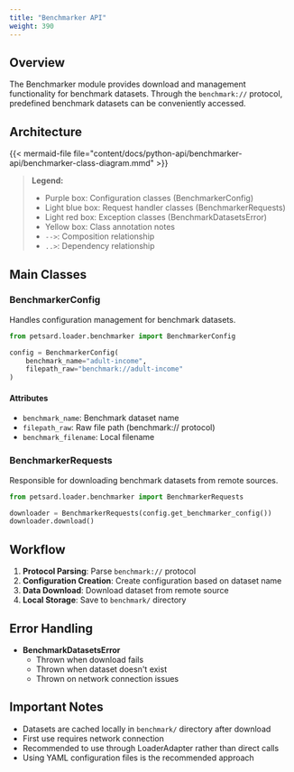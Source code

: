 ```yaml
---
title: "Benchmarker API"
weight: 390
---
```


## Overview

The Benchmarker module provides download and management functionality for benchmark datasets. Through the `benchmark://` protocol, predefined benchmark datasets can be conveniently accessed.

## Architecture

{{< mermaid-file file="content/docs/python-api/benchmarker-api/benchmarker-class-diagram.mmd" >}}

> **Legend:**
> - Purple box: Configuration classes (BenchmarkerConfig)
> - Light blue box: Request handler classes (BenchmarkerRequests)
> - Light red box: Exception classes (BenchmarkDatasetsError)
> - Yellow box: Class annotation notes
> - `-->`: Composition relationship
> - `..>`: Dependency relationship

## Main Classes

### BenchmarkerConfig

Handles configuration management for benchmark datasets.

```python
from petsard.loader.benchmarker import BenchmarkerConfig

config = BenchmarkerConfig(
    benchmark_name="adult-income",
    filepath_raw="benchmark://adult-income"
)
```

#### Attributes

- `benchmark_name`: Benchmark dataset name
- `filepath_raw`: Raw file path (benchmark:// protocol)
- `benchmark_filename`: Local filename

### BenchmarkerRequests

Responsible for downloading benchmark datasets from remote sources.

```python
from petsard.loader.benchmarker import BenchmarkerRequests

downloader = BenchmarkerRequests(config.get_benchmarker_config())
downloader.download()
```

## Workflow

1. **Protocol Parsing**: Parse `benchmark://` protocol
2. **Configuration Creation**: Create configuration based on dataset name
3. **Data Download**: Download dataset from remote source
4. **Local Storage**: Save to `benchmark/` directory

## Error Handling

- **BenchmarkDatasetsError**
  - Thrown when download fails
  - Thrown when dataset doesn't exist
  - Thrown on network connection issues

## Important Notes

- Datasets are cached locally in `benchmark/` directory after download
- First use requires network connection
- Recommended to use through LoaderAdapter rather than direct calls
- Using YAML configuration files is the recommended approach